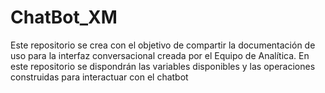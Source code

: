 # ChatBot_XM
Este repositorio se crea con el objetivo de compartir la documentación de uso para la interfaz conversacional creada por el Equipo de Analítica. En este repositorio se dispondrán las variables disponibles y las operaciones construidas para interactuar con el chatbot
